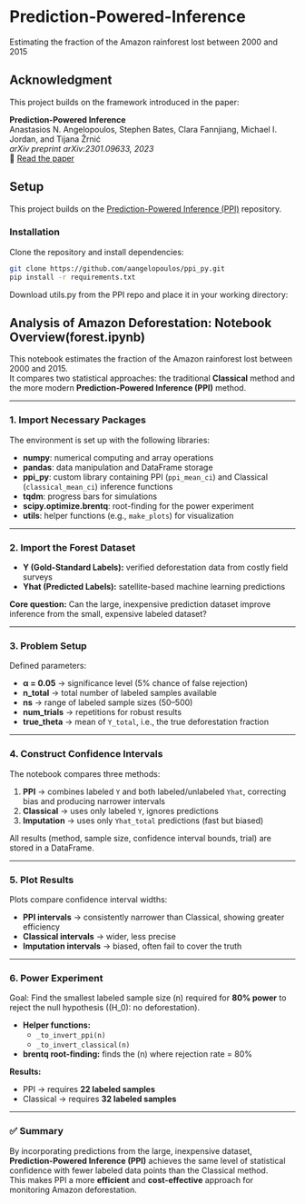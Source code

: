 # Prediction-Powered-Inference
Estimating the fraction of the Amazon rainforest lost between 2000 and 2015

## Acknowledgment

This project builds on the framework introduced in the paper:

**Prediction-Powered Inference**  
Anastasios N. Angelopoulos, Stephen Bates, Clara Fannjiang, Michael I. Jordan, and Tijana Žrnić  
*arXiv preprint arXiv:2301.09633, 2023*  
📄 [Read the paper](https://arxiv.org/abs/2301.09633)

## Setup

This project builds on the [Prediction-Powered Inference (PPI)](https://github.com/aangelopoulos/ppi_py) repository.

### Installation

Clone the repository and install dependencies:

```bash
git clone https://github.com/aangelopoulos/ppi_py.git
pip install -r requirements.txt
```

Download utils.py from the PPI repo and place it in your working directory:

## Analysis of Amazon Deforestation: Notebook Overview(forest.ipynb)  

This notebook estimates the fraction of the Amazon rainforest lost between 2000 and 2015.  
It compares two statistical approaches: the traditional **Classical** method and the more modern **Prediction-Powered Inference (PPI)** method.  

---

### 1. Import Necessary Packages  
The environment is set up with the following libraries:  
- **numpy**: numerical computing and array operations  
- **pandas**: data manipulation and DataFrame storage  
- **ppi_py**: custom library containing PPI (`ppi_mean_ci`) and Classical (`classical_mean_ci`) inference functions  
- **tqdm**: progress bars for simulations  
- **scipy.optimize.brentq**: root-finding for the power experiment  
- **utils**: helper functions (e.g., `make_plots`) for visualization  

---

### 2. Import the Forest Dataset  
- **Y (Gold-Standard Labels):** verified deforestation data from costly field surveys  
- **Yhat (Predicted Labels):** satellite-based machine learning predictions  

**Core question:** Can the large, inexpensive prediction dataset improve inference from the small, expensive labeled dataset?  

---

### 3. Problem Setup  
Defined parameters:  
- **α = 0.05** → significance level (5% chance of false rejection)  
- **n_total** → total number of labeled samples available  
- **ns** → range of labeled sample sizes (50–500)  
- **num_trials** → repetitions for robust results  
- **true_theta** → mean of `Y_total`, i.e., the true deforestation fraction  

---

### 4. Construct Confidence Intervals  
The notebook compares three methods:  

1. **PPI** → combines labeled `Y` and both labeled/unlabeled `Yhat`, correcting bias and producing narrower intervals  
2. **Classical** → uses only labeled `Y`, ignores predictions  
3. **Imputation** → uses only `Yhat_total` predictions (fast but biased)  

All results (method, sample size, confidence interval bounds, trial) are stored in a DataFrame.  

---

### 5. Plot Results  
Plots compare confidence interval widths:  
- **PPI intervals** → consistently narrower than Classical, showing greater efficiency  
- **Classical intervals** → wider, less precise  
- **Imputation intervals** → biased, often fail to cover the truth  

---

### 6. Power Experiment  
Goal: Find the smallest labeled sample size \(n\) required for **80% power** to reject the null hypothesis (\(H_0\): no deforestation).  

- **Helper functions:**  
  - `_to_invert_ppi(n)`  
  - `_to_invert_classical(n)`  
- **brentq root-finding:** finds the \(n\) where rejection rate = 80%  

**Results:**  
- PPI → requires **22 labeled samples**  
- Classical → requires **32 labeled samples**  

---

### ✅ Summary  
By incorporating predictions from the large, inexpensive dataset, **Prediction-Powered Inference (PPI)** achieves the same level of statistical confidence with fewer labeled data points than the Classical method.  
This makes PPI a more **efficient** and **cost-effective** approach for monitoring Amazon deforestation.  
